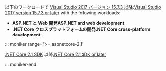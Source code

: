 <span data-ttu-id="3699b-101">以下のワークロードで [Visual Studio 2017 バージョン 15.7.3 以降](https://visualstudio.microsoft.com/downloads/):</span><span class="sxs-lookup"><span data-stu-id="3699b-101">[Visual Studio 2017 version 15.7.3 or later](https://visualstudio.microsoft.com/downloads/) with the following workloads:</span></span>

* <span data-ttu-id="3699b-102">**ASP.NET と Web 開発**</span><span class="sxs-lookup"><span data-stu-id="3699b-102">**ASP.NET and web development**</span></span>
* <span data-ttu-id="3699b-103">**.NET Core クロスプラットフォームの開発**</span><span class="sxs-lookup"><span data-stu-id="3699b-103">**.NET Core cross-platform development**</span></span>

::: moniker range=">= aspnetcore-2.1"

<span data-ttu-id="3699b-104">[.NET Core 2.1 SDK](https://www.microsoft.com/net/download/windows) 以降</span><span class="sxs-lookup"><span data-stu-id="3699b-104">[.NET Core 2.1 SDK or later](https://www.microsoft.com/net/download/windows)</span></span>

::: moniker-end

